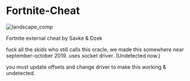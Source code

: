 # Fortnite-Cheat

![landscape_comp](https://github.com/user-attachments/assets/dda134d0-f662-455b-82d9-0c0f5ad7a56d)


Fortnite external cheat by Savke & Dzek

fuck all the skids who still calls this oracle, we made this somewhere near september-october 2019. uses socket driver. (Undetected now.)

you must update offsets and change driver to make this working & undetected.
